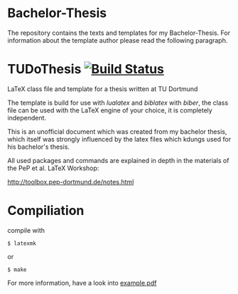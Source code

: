 # Bachelor-Thesis

The repository contains the texts and templates for my Bachelor-Thesis.
For information about the template author please read the following paragraph.




# TUDoThesis [![Build Status](https://travis-ci.org/MaxNoe/tudothesis.svg?branch=master)](https://travis-ci.org/MaxNoe/tudothesis)


LaTeX class file and template for a thesis written at TU Dortmund

The template is build for use with _lualatex_ and _biblatex_ with _biber_,
the class file can be used with the LaTeX engine of your choice, it is completely independent.

This is an unofficial document which was created from my bachelor thesis, which itself
was strongly influenced by the latex files which kdungs used for his bachelor's thesis.

All used packages and commands are explained
in depth in the materials of the PeP et al. LaTeX Workshop:

http://toolbox.pep-dortmund.de/notes.html


# Compiliation

compile with 
```
$ latexmk
```

or 
```
$ make
```

For more information, have a look into [example.pdf](https://github.com/maxnoe/TuDoThesis/blob/master/example.pdf)
